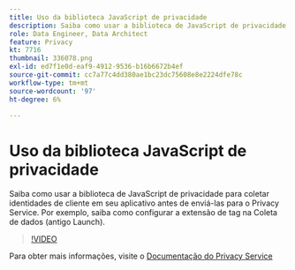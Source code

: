 ```yaml
---
title: Uso da biblioteca JavaScript de privacidade
description: Saiba como usar a biblioteca de JavaScript de privacidade para coletar identidades de cliente em seu aplicativo antes de enviá-las para o Privacy Service. Por exemplo, saiba como configurar a extensão de tag na Coleta de dados (antigo Launch).
role: Data Engineer, Data Architect
feature: Privacy
kt: 7716
thumbnail: 336078.png
exl-id: ed7f1e0d-eaf9-4912-9536-b16b6672b4ef
source-git-commit: cc7a77c4dd380ae1bc23dc75608e8e2224dfe78c
workflow-type: tm+mt
source-wordcount: '97'
ht-degree: 6%

---
```



# Uso da biblioteca JavaScript de privacidade

Saiba como usar a biblioteca de JavaScript de privacidade para coletar identidades de cliente em seu aplicativo antes de enviá-las para o Privacy Service. Por exemplo, saiba como configurar a extensão de tag na Coleta de dados (antigo Launch).

>[!VIDEO](https://video.tv.adobe.com/v/336078?quality=12&learn=on)

Para obter mais informações, visite o [Documentação do Privacy Service](https://experienceleague.adobe.com/docs/experience-platform/privacy/home.html?lang=pt-BR)